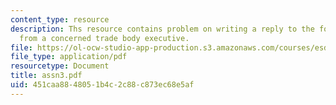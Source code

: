```yaml
---
content_type: resource
description: Ths resource contains problem on writing a reply to the following e-mail
  from a concerned trade body executive.
file: https://ol-ocw-studio-app-production.s3.amazonaws.com/courses/esd-290-special-topics-in-supply-chain-management-spring-2005/451caa8848051b4c2c88c873ec68e5af_assn3.pdf
file_type: application/pdf
resourcetype: Document
title: assn3.pdf
uid: 451caa88-4805-1b4c-2c88-c873ec68e5af
---
```

